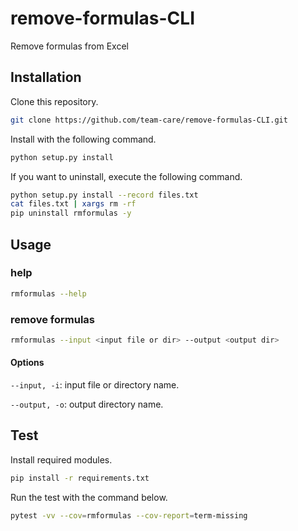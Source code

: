 # remove-formulas-CLI
Remove formulas from Excel

## Installation
Clone this repository.
```bash
git clone https://github.com/team-care/remove-formulas-CLI.git
```

Install with the following command.
```bash
python setup.py install
```

If you want to uninstall, execute the following command.
```bash
python setup.py install --record files.txt
cat files.txt | xargs rm -rf
pip uninstall rmformulas -y
```

## Usage

### help
```bash
rmformulas --help
```

### remove formulas

```bash
rmformulas --input <input file or dir> --output <output dir>
```

#### Options

`--input, -i`: input file or directory name.


`--output, -o`: output directory name.

## Test
Install required modules.
```bash
pip install -r requirements.txt
```

Run the test with the command below.
```bash
pytest -vv --cov=rmformulas --cov-report=term-missing
```